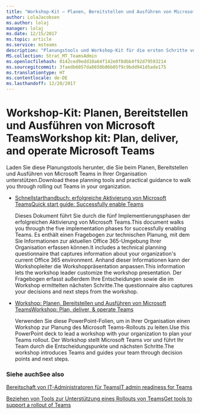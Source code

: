 ```yaml
---
title: "Workshop-Kit – Planen, Bereitstellen und Ausführen von Microsoft Teams"
author: LolaJacobsen
ms.author: lolaj
manager: lolaj
ms.date: 12/15/2017
ms.topic: article
ms.service: msteams
description: "Planungstools und Workshop-Kit für die ersten Schritte von Administratoren mit Microsoft Teams"
MS.collection: Strat_MT_TeamsAdmin
ms.openlocfilehash: 0142ced9edd10a64f142e0f8dbb4f92d79593214
ms.sourcegitcommit: 3faedb6057da8650b06b05f9c9bdd941d5ade175
ms.translationtype: HT
ms.contentlocale: de-DE
ms.lasthandoff: 12/20/2017
---
```

<a name="workshop-kit-plan-deliver-and-operate-microsoft-teams"></a><span data-ttu-id="9d5d1-103">Workshop-Kit: Planen, Bereitstellen und Ausführen von Microsoft Teams</span><span class="sxs-lookup"><span data-stu-id="9d5d1-103">Workshop kit: Plan, deliver, and operate Microsoft Teams</span></span>
=============================================================

<span data-ttu-id="9d5d1-104">Laden Sie diese Planungstools herunter, die Sie beim Planen, Bereitstellen und Ausführen von Microsoft Teams in Ihrer Organisation unterstützen.</span><span class="sxs-lookup"><span data-stu-id="9d5d1-104">Download these planning tools and practical guidance to walk you through rolling out Teams in your organization.</span></span>

- [<span data-ttu-id="9d5d1-105">Schnellstarthandbuch: erfolgreiche Aktivierung von Microsoft Teams</span><span class="sxs-lookup"><span data-stu-id="9d5d1-105">Quick start guide: Successfully enable Teams</span></span>](http://download.microsoft.com/download/F/3/9/F39B4F10-5720-4516-87E1-91E5A5678EFB/MicrosoftTeams-AdminQuickStart-EnableTeams.docx)
    
    <span data-ttu-id="9d5d1-106">Dieses Dokument führt Sie durch die fünf Implementierungsphasen der erfolgreichen Aktivierung von Microsoft Teams.</span><span class="sxs-lookup"><span data-stu-id="9d5d1-106">This document walks you through the five implementation phases for successfully enabling Teams.</span></span> <span data-ttu-id="9d5d1-107">Es enthält einen Fragebogen zur technischen Planung, mit dem Sie Informationen zur aktuellen Office 365-Umgebung Ihrer Organisation erfassen können.</span><span class="sxs-lookup"><span data-stu-id="9d5d1-107">It includes a technical planning questionnaire that captures information about your organization's current Office 365 environment.</span></span> <span data-ttu-id="9d5d1-108">Anhand dieser Informationen kann der Workshopleiter die Workshoppräsentation anpassen.</span><span class="sxs-lookup"><span data-stu-id="9d5d1-108">This information lets the workshop leader customize the workshop presentation.</span></span> <span data-ttu-id="9d5d1-109">Der Fragebogen erfasst außerdem Ihre Entscheidungen sowie die im Workshop ermittelten nächsten Schritte.</span><span class="sxs-lookup"><span data-stu-id="9d5d1-109">The questionnaire also captures your decisions and next steps from the workshop.</span></span>

- [<span data-ttu-id="9d5d1-110">Workshop: Planen, Bereitstellen und Ausführen von Microsoft Teams</span><span class="sxs-lookup"><span data-stu-id="9d5d1-110">Workshop: Plan, deliver, & operate Teams</span></span>](http://download.microsoft.com/download/A/A/D/AAD74246-790D-4E61-8DA0-865742CB42DB/MicrosoftTeams-Planning-Workshop-Dec2017.pptx) 
    
    <span data-ttu-id="9d5d1-111">Verwenden Sie diese PowerPoint-Folien, um in Ihrer Organisation einen Workshop zur Planung des Microsoft Teams-Rollouts zu leiten.</span><span class="sxs-lookup"><span data-stu-id="9d5d1-111">Use this PowerPoint deck to lead a workshop with your organization to plan your Teams rollout.</span></span> <span data-ttu-id="9d5d1-112">Der Workshop stellt Microsoft Teams vor und führt Ihr Team durch die Entscheidungspunkte und nächsten Schritte.</span><span class="sxs-lookup"><span data-stu-id="9d5d1-112">The workshop introduces Teams and guides your team through decision points and next steps.</span></span>


### <a name="see-also"></a><span data-ttu-id="9d5d1-113">Siehe auch</span><span class="sxs-lookup"><span data-stu-id="9d5d1-113">See also</span></span>

[<span data-ttu-id="9d5d1-114">Bereitschaft von IT-Administratoren für Teams</span><span class="sxs-lookup"><span data-stu-id="9d5d1-114">IT admin readiness for Teams</span></span>](ITAdmin-readiness.md)

[<span data-ttu-id="9d5d1-115">Beziehen von Tools zur Unterstützung eines Rollouts von Teams</span><span class="sxs-lookup"><span data-stu-id="9d5d1-115">Get tools to support a rollout of Teams</span></span>](rollout-tools.md)


